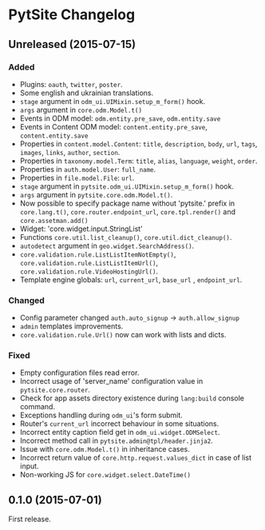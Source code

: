 # PytSite Changelog

## Unreleased (2015-07-15)
### Added
- Plugins: `oauth`, `twitter`, `poster`.
- Some english and ukrainian translations.
- `stage` argument in `odm_ui.UIMixin.setup_m_form()` hook.
- `args` argument in `core.odm.Model.t()`
- Events in ODM model: `odm.entity.pre_save`, `odm.entity.save` 
- Events in Content ODM model: `content.entity.pre_save`, `content.entity.save`
- Properties in `content.model.Content`: `title`, `description`, `body`, `url`, `tags`, `images`, `links`,
  `author`, `section`.
- Properties in `taxonomy.model.Term`: `title`, `alias`, `language`, `weight`, `order`.
- Properties in `auth.model.User`: `full_name`.
- Properties in `file.model.File`: `url`.
- `stage` argument in `pytsite.odm_ui.UIMixin.setup_m_form()` hook.
- `args` argument in `pytsite.core.odm.Model.t()`.
- Now possible to specify package name without 'pytsite.' prefix in `core.lang.t()`, `core.router.endpoint_url`,
  `core.tpl.render()` and `core.assetman.add()`
- Widget: 'core.widget.input.StringList'
- Functions `core.util.list_cleanup()`, `core.util.dict_cleanup()`.
- `autodetect` argument in `geo.widget.SearchAddress()`.
- `core.validation.rule.ListListItemNotEmpty()`, `core.validation.rule.ListListItemUrl()`,
  `core.validation.rule.VideoHostingUrl()`.
- Template engine globals: `url`, `current_url`, `base_url` , `endpoint_url`.
  

### Changed
- Config parameter changed `auth.auto_signup` -> `auth.allow_signup`
- `admin` templates improvements.
- `core.validation.rule.Url()` now can work with lists and dicts.

### Fixed
- Empty configuration files read error.
- Incorrect usage of 'server_name' configuration value in `pytsite.core.router`.
- Check for app assets directory existence during `lang:build` console command.
- Exceptions handling during `odm_ui`'s form submit.
- Router's `current_url` incorrect behaviour in some situations.
- Incorrect entity caption field get in `odm_ui.widget.ODMSelect`.
- Incorrect method call in `pytsite.admin@tpl/header.jinja2`.
- Issue with `core.odm.Model.t()` in inheritance cases.
- Incorrect return value of `core.http.request.values_dict` in case of list input.
- Non-working JS for `core.widget.select.DateTime()`

## 0.1.0 (2015-07-01)
First release.
